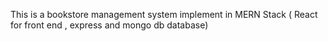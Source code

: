 This is a bookstore management system implement in MERN Stack ( React for front end , express and mongo db database) 
